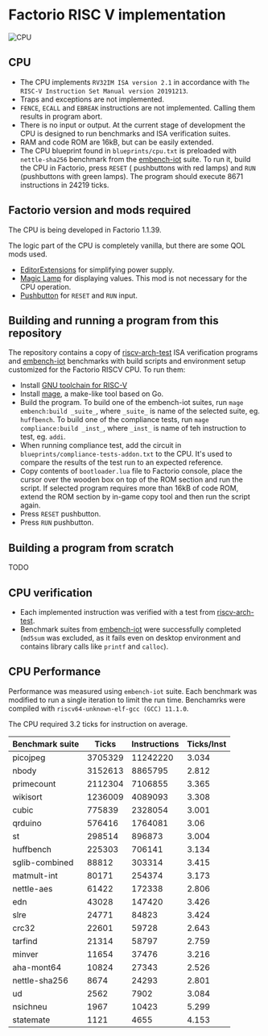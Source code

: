 # Factorio RISC V implementation

![CPU](riscv.png)

## CPU

- The CPU implements `RV32IM ISA version 2.1` in accordance with `The RISC-V Instruction Set Manual version 20191213`.
- Traps and exceptions are not implemented.
- `FENCE`, `ECALL` and `EBREAK` instructions are not implemented. Calling them results in program abort.
- There is no input or output. At the current stage of development the CPU is designed to run benchmarks and ISA
  verification suites.
- RAM and code ROM are 16kB, but can be easily extended.
- The CPU blueprint found in `blueprints/cpu.txt` is preloaded with `nettle-sha256` benchmark from
  the [embench-iot](https://github.com/embench/embench-iot) suite. To run it, build the CPU in Factorio, press `RESET` (
  pushbuttons with red lamps) and `RUN` (pushbuttons with green lamps). The program should execute 8671 instructions in
  24219 ticks.

## Factorio version and mods required

The CPU is being developed in Factorio 1.1.39.

The logic part of the CPU is completely vanilla, but there are some QOL mods used.

- [EditorExtensions](https://mods.factorio.com/mod/EditorExtensions) for simplifying power supply.
- [Magic Lamp](https://mods.factorio.com/mod/magic-lamp) for displaying values. This mod is not necessary for the CPU
  operation.
- [Pushbutton](https://mods.factorio.com/mod/pushbutton) for `RESET` and `RUN` input.

## Building and running a program from this repository

The repository contains a copy of [riscv-arch-test](https://github.com/riscv-non-isa/riscv-arch-test) ISA verification
programs and [embench-iot](https://github.com/embench/embench-iot) benchmarks with build scripts and environment setup
customized for the Factorio RISCV CPU. To run them:

- Install [GNU toolchain for RISC-V](https://github.com/riscv-collab/riscv-gnu-toolchain)
- Install [mage](https://github.com/magefile/mage), a make-like tool based on Go.
- Build the program. To build one of the embench-iot suites, run `mage embench:build _suite_`, where `_suite_` is name
  of the selected suite, eg. `huffbench`. To build one of the compliance tests, run `mage compliance:build _inst_`,
  where `_inst_` is name of teh instruction to test, eg. `addi`.
- When running compliance test, add the circuit in `blueprints/compliance-tests-addon.txt` to the CPU. It's used to
  compare the results of the test run to an expected reference.
- Copy contents of `bootloader.lua` file to Factorio console, place the cursor over the wooden box on top of the ROM
  section and run the script. If selected program requires more than 16kB of code ROM, extend the ROM section by in-game
  copy tool and then run the script again.
- Press `RESET` pushbutton.
- Press `RUN` pushbutton.

## Building a program from scratch

TODO

## CPU verification

- Each implemented instruction was verified with a test
  from [riscv-arch-test](https://github.com/riscv-non-isa/riscv-arch-test).
- Benchmark suites from [embench-iot](https://github.com/embench/embench-iot) were successfully completed (`md5sum`
  was excluded, as it fails even on desktop environment and contains library calls like `printf` and `calloc`).

## CPU Performance

Performance was measured using `embench-iot` suite. Each benchmark was modified to run a single iteration to limit the
run time. Benchamrks were compiled with `riscv64-unknown-elf-gcc (GCC) 11.1.0`.

The CPU required 3.2 ticks for instruction on average.

|Benchmark suite|Ticks       |Instructions|Ticks/Inst|
|---------------|------------|------------|----------|
|picojpeg       |3705329     |11242220    |3.034     |
|nbody          |3152613     |8865795     |2.812     | 
|primecount     |2112304     |7106855     |3.365     | 
|wikisort       |1236009     |4089093     |3.308     | 
|cubic          |775839      |2328054     |3.001     | 
|qrduino        |576416      |1764081     |3.06      | 
|st             |298514      |896873      |3.004     | 
|huffbench      |225303      |706141      |3.134     |
|sglib-combined |88812       |303314      |3.415     | 
|matmult-int    |80171       |254374      |3.173     | 
|nettle-aes     |61422       |172338      |2.806     | 
|edn            |43028       |147420      |3.426     |
|slre           |24771       |84823       |3.424     | 
|crc32          |22601       |59728       |2.643     | 
|tarfind        |21314       |58797       |2.759     | 
|minver         |11654       |37476       |3.216     | 
|aha-mont64     |10824       |27343       |2.526     | 
|nettle-sha256  |8674        |24293       |2.801     | 
|ud             |2562        |7902        |3.084     | 
|nsichneu       |1967        |10423       |5.299     | 
|statemate      |1121        |4655        |4.153     |